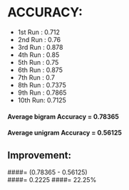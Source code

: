 # ACCURACY:

* 1st Run : 0.712 <br />
* 2nd Run : 0.76  <br />
* 3rd Run : 0.878 <br />
* 4th Run : 0.85 <br />
* 5th Run : 0.75  <br />
* 6th Run : 0.875 <br />
* 7th Run : 0.7 <br />
* 8th Run : 0.7375 <br />
* 9th Run : 0.7865 <br />
* 10th Run: 0.7125 <br />

#### Average bigram Accuracy = 0.78365
#### Average unigram Accuracy = 0.56125

## Improvement:
####= (0.78365 - 0.56125)  
####= 0.2225
####= 22.25%
